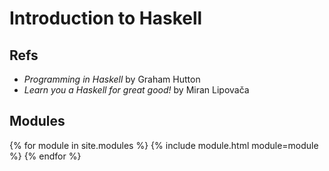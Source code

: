 # Introduction to Haskell

## Refs

- <cite>Programming in Haskell</cite> by Graham Hutton
- <cite>Learn you a Haskell for great good!</cite> by Miran Lipovača

## Modules

{% for module in site.modules %}
{% include module.html module=module %}
{% endfor %}

